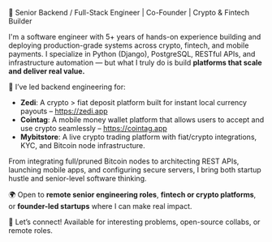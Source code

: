 🚀 Senior Backend / Full-Stack Engineer | Co-Founder | Crypto & Fintech Builder

I'm a software engineer with 5+ years of hands-on experience building and deploying production-grade systems across crypto, fintech, and mobile payments. I specialize in Python (Django), PostgreSQL, RESTful APIs, and infrastructure automation — but what I truly do is build **platforms that scale and deliver real value.**

💼 I’ve led backend engineering for:
- **Zedi**: A crypto > fiat deposit platform built for instant local currency payouts – https://zedi.app
- **Cointag**: A mobile money wallet platform that allows users to accept and use crypto seamlessly – https://cointag.app
- **Mybitstore**: A live crypto trading platform with fiat/crypto integrations, KYC, and Bitcoin node infrastructure.

From integrating full/pruned Bitcoin nodes to architecting REST APIs, launching mobile apps, and configuring secure servers, I bring both startup hustle and senior-level software thinking.

🌍 Open to **remote senior engineering roles**, **fintech or crypto platforms**, or **founder-led startups** where I can make real impact.

📩 Let’s connect! Available for interesting problems, open-source collabs, or remote roles.
<!---
includejoe/includejoe is a ✨ special ✨ repository because its `README.md` (this file) appears on your GitHub profile.
You can click the Preview link to take a look at your changes.
--->
